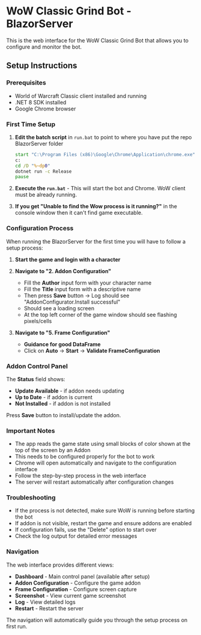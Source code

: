 # WoW Classic Grind Bot - BlazorServer

This is the web interface for the WoW Classic Grind Bot that allows you to configure and monitor the bot.

## Setup Instructions

### Prerequisites
- World of Warcraft Classic client installed and running
- .NET 8 SDK installed
- Google Chrome browser

### First Time Setup

1. **Edit the batch script** in `run.bat` to point to where you have put the repo BlazorServer folder
   ```bat
   start "C:\Program Files (x86)\Google\Chrome\Application\chrome.exe" "http://localhost:5000"
   c:
   cd /D "%~dp0"
   dotnet run -c Release
   pause
   ```

2. **Execute the `run.bat`** - This will start the bot and Chrome. WoW client must be already running.

3. **If you get "Unable to find the Wow process is it running?"** in the console window then it can't find game executable.

### Configuration Process

When running the BlazorServer for the first time you will have to follow a setup process:

1. **Start the game and login with a character**
2. **Navigate to "2. Addon Configuration"**
   - Fill the **Author** input form with your character name
   - Fill the **Title** input form with a descriptive name
   - Then press **Save** button → Log should see "AddonConfigurator.Install successful"
   - Should see a loading screen
   - At the top left corner of the game window should see flashing pixels/cells

3. **Navigate to "5. Frame Configuration"**
   - **Guidance for good DataFrame**
   - Click on **Auto** → **Start** → **Validate FrameConfiguration**

### Addon Control Panel

The **Status** field shows:
- **Update Available** - if addon needs updating
- **Up to Date** - if addon is current
- **Not Installed** - if addon is not installed

Press **Save** button to install/update the addon.

### Important Notes

- The app reads the game state using small blocks of color shown at the top of the screen by an Addon
- This needs to be configured properly for the bot to work
- Chrome will open automatically and navigate to the configuration interface
- Follow the step-by-step process in the web interface
- The server will restart automatically after configuration changes

### Troubleshooting

- If the process is not detected, make sure WoW is running before starting the bot
- If addon is not visible, restart the game and ensure addons are enabled
- If configuration fails, use the "Delete" option to start over
- Check the log output for detailed error messages

### Navigation

The web interface provides different views:
- **Dashboard** - Main control panel (available after setup)
- **Addon Configuration** - Configure the game addon
- **Frame Configuration** - Configure screen capture
- **Screenshot** - View current game screenshot
- **Log** - View detailed logs
- **Restart** - Restart the server

The navigation will automatically guide you through the setup process on first run. 